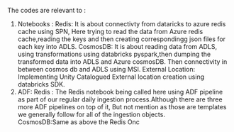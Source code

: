 The codes are relevant to :
1. Notebooks :
     Redis: It is about connectivty from dataricks to azure redis cache  using SPN, Here trying to read the data from Azure redis cache,reading the keys and then creating correspondingg json files for each key into ADLS.
     CosmosDB: It is about reading data from ADLS, using transformations using databricks pyspark,then dumping the transformed data into ADLS and Azure cosmosDB. Then connectivity in between cosmos db and ADLS using MSI.
     External Location: Implementing Unity Catalogued External location creation using databricks SDK.
2. ADF:
   Redis : The Redis notebook being called here using ADF pipeline as part of our regular daily ingestion process.Although there are three more ADF pipelines on top of it, But not mention as those are templates we generally follow for all of the ingestion objects.       
   CosmosDB:Same as above the Redis Onc 
      
